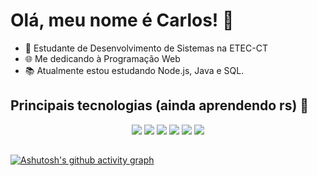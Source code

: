 # Olá, meu nome é Carlos! 👋

   - 📒 Estudante de Desenvolvimento de Sistemas na ETEC-CT
   - 🌐 Me dedicando à Programação Web
   - 📚 Atualmente estou estudando Node.js, Java e SQL.

## Principais tecnologias (ainda aprendendo rs) 🚀
<p align="center">
   <img src="https://img.shields.io/badge/HTML5-E34F26?style=for-the-badge&logo=html5&logoColor=white">
   <img src="https://img.shields.io/badge/CSS3-1572B6?style=for-the-badge&logo=css3&logoColor=white">
   <img src="https://img.shields.io/badge/JavaScript-F7DF1E?style=for-the-badge&logo=javascript&logoColor=black">
   <img src="https://img.shields.io/badge/Node.js-43853D?style=for-the-badge&logo=node.js&logoColor=white">
   <img src="https://img.shields.io/badge/Java-ED8B00?style=for-the-badge&logo=openjdk&logoColor=white">
   <img src="https://img.shields.io/badge/Microsoft_SQL_Server-CC2927?style=for-the-badge&logo=microsoft-sql-server&logoColor=white">
</p>

##
[![Ashutosh's github activity graph](https://github-readme-activity-graph.vercel.app/graph?username=ethior0&theme=github-compact)](https://github.com/ashutosh00710/github-readme-activity-graph)
